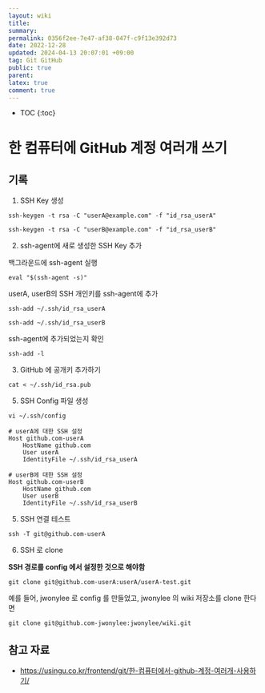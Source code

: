```yaml
---
layout: wiki
title: 
summary: 
permalink: 0356f2ee-7e47-af38-047f-c9f13e392d73
date: 2022-12-28
updated: 2024-04-13 20:07:01 +09:00
tag: Git GitHub 
public: true
parent: 
latex: true
comment: true
---
```


* TOC
{:toc}

# 한 컴퓨터에 GitHub 계정 여러개 쓰기

## 기록

1. SSH Key 생성

```shell
ssh-keygen -t rsa -C "userA@example.com" -f "id_rsa_userA"
```

```shell
ssh-keygen -t rsa -C "userB@example.com" -f "id_rsa_userB"
```

2. ssh-agent에 새로 생성한 SSH Key 추가

백그라운드에 ssh-agent 실행
```shell
eval "$(ssh-agent -s)"
```

userA, userB의 SSH 개인키를 ssh-agent에 추가
```shell
ssh-add ~/.ssh/id_rsa_userA
```

```shell
ssh-add ~/.ssh/id_rsa_userB
```

ssh-agent에 추가되었는지 확인
```shell
ssh-add -l
```

3. GitHub 에 공개키 추가하기
```shell
cat < ~/.ssh/id_rsa.pub
```

5. SSH Config 파일 생성

```shell
vi ~/.ssh/config
```

```plain
# userA에 대한 SSH 설정
Host github.com-userA
	HostName github.com
	User userA
	IdentityFile ~/.ssh/id_rsa_userA

# userB에 대한 SSH 설정
Host github.com-userB
	HostName github.com
	User userB
	IdentityFile ~/.ssh/id_rsa_userB
```

5. SSH 연결 테스트

```shell
ssh -T git@github.com-userA
```

6. SSH 로 clone

**SSH 경로를 config 에서 설정한 것으로 해야함**

```shell
git clone git@github.com-userA:userA/userA-test.git
```

예를 들어, jwonylee 로 config 를 만들었고, jwonylee 의 wiki 저장소를 clone 한다면

```shell
git clone git@github.com-jwonylee:jwonylee/wiki.git
```

## 참고 자료

- https://usingu.co.kr/frontend/git/한-컴퓨터에서-github-계정-여러개-사용하기/
